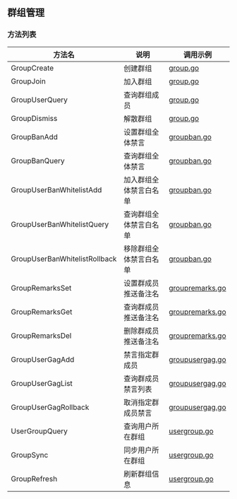 ## 群组管理

### 方法列表
| 方法名                           | 说明          | 调用示例                                 |
|-------------------------------|-------------|--------------------------------------|
| GroupCreate                   | 创建群组        | [group.go](./group.go)               |
| GroupJoin                     | 加入群组        | [group.go](./group.go)               |
| GroupUserQuery                | 查询群组成员      | [group.go](./group.go)               |
| GroupDismiss                  | 解散群组        | [group.go](./group.go)               |
| GroupBanAdd                   | 设置群组全体禁言    | [groupban.go](./groupban.go)         |
| GroupBanQuery                 | 查询群组全体禁言    | [groupban.go](./groupban.go)         |
| GroupUserBanWhitelistAdd      | 加入群组全体禁言白名单 | [groupban.go](./groupban.go)         |
| GroupUserBanWhitelistQuery    | 查询群组全体禁言白名单 | [groupban.go](./groupban.go)         |
| GroupUserBanWhitelistRollback | 移除群组全体禁言白名单 | [groupban.go](./groupban.go)         |
| GroupRemarksSet               | 设置群成员推送备注名  | [groupremarks.go](./groupremarks.go) |
| GroupRemarksGet               | 查询群成员推送备注名  | [groupremarks.go](./groupremarks.go) |
| GroupRemarksDel               | 删除群成员推送备注名  | [groupremarks.go](./groupremarks.go) |
| GroupUserGagAdd               | 禁言指定群成员     | [groupusergag.go](./groupusergag.go) |
| GroupUserGagList              | 查询群成员禁言列表   | [groupusergag.go](./groupusergag.go) |
| GroupUserGagRollback          | 取消指定群成员禁言   | [groupusergag.go](./groupusergag.go) |
| UserGroupQuery                | 查询用户所在群组    | [usergroup.go](./usergroup.go)       |
| GroupSync                     | 同步用户所在群组    | [usergroup.go](./usergroup.go)       |
| GroupRefresh                  | 刷新群组信息      | [usergroup.go](./usergroup.go)       |
